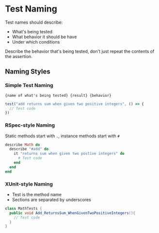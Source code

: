 # Test Naming

Test names should describe:

* What's being tested
* What behavior it should be have
* Under which conditions

Describe the behavior that's being tested, don't just repeat the contents of the assertion.

## Naming Styles

### Simple Test Naming

`{name of what's being tested} {result} {behavior}`

```js
test("add returns sum when given two positive integers", () => {
  // Test code
})
```

### RSpec-style Naming 

Static methods start with `.`, instance methods start with `#`

```ruby
describe Math do
  describe "#add" do
    it "returns sum when given two postive integers" do
      # Test code
    end
  end
end
```

### XUnit-style Naming

* Test is the method name
* Sections are separated by underscores

```java
class MathTests {
  public void Add_ReturnsSum_WhenGivenTwoPositiveIntegers(){
    // Test code
  }
}
```
